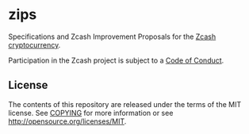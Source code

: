 zips
====

Specifications and Zcash Improvement Proposals for the
[Zcash cryptocurrency](https://z.cash/).

Participation in the Zcash project is subject to a
[Code of Conduct](https://github.com/zcash/zcash/blob/zc.v0.11.2.latest/code_of_conduct.md).

License
-------

The contents of this repository are released under the terms of the MIT license.
See [COPYING](COPYING) for more information or see http://opensource.org/licenses/MIT.
